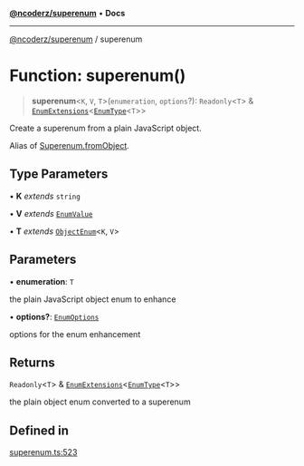 [**@ncoderz/superenum**](../README.md) • **Docs**

***

[@ncoderz/superenum](../globals.md) / superenum

# Function: superenum()

> **superenum**\<`K`, `V`, `T`\>(`enumeration`, `options`?): `Readonly`\<`T`\> & [`EnumExtensions`](../interfaces/EnumExtensions.md)\<[`EnumType`](../type-aliases/EnumType.md)\<`T`\>\>

Create a superenum from a plain JavaScript object.

Alias of [Superenum.fromObject](../interfaces/Superenum.md#fromObject).

## Type Parameters

• **K** *extends* `string`

• **V** *extends* [`EnumValue`](../type-aliases/EnumValue.md)

• **T** *extends* [`ObjectEnum`](../type-aliases/ObjectEnum.md)\<`K`, `V`\>

## Parameters

• **enumeration**: `T`

the plain JavaScript object enum to enhance

• **options?**: [`EnumOptions`](../interfaces/EnumOptions.md)

options for the enum enhancement

## Returns

`Readonly`\<`T`\> & [`EnumExtensions`](../interfaces/EnumExtensions.md)\<[`EnumType`](../type-aliases/EnumType.md)\<`T`\>\>

the plain object enum converted to a superenum

## Defined in

[superenum.ts:523](https://github.com/ncoderz/superenum/blob/c6fe1004db5e60151f690d0ad11d6a45c011546d/src/superenum.ts#L523)
